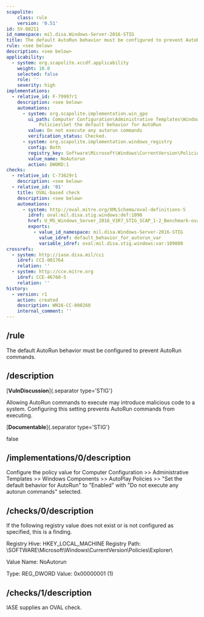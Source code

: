 ```yaml
---
scapolite:
    class: rule
    version: '0.51'
id: SV-88211
id_namespace: mil.disa.Windows-Server-2016-STIG
title: The default AutoRun behavior must be configured to prevent AutoRun commands.
rule: <see below>
description: <see below>
applicability:
  - system: org.scapolite.xccdf.applicability
    weight: 10.0
    selected: false
    role: ''
    severity: high
implementations:
  - relative_id: F-79997r1
    description: <see below>
    automations:
      - system: org.scapolite.implementation.win_gpo
        ui_path: Computer Configuration\Administrative Templates\Windows Components\AutoPlay
            Policies\Set the default behavior for AutoRun
        value: Do not execute any autorun commands
        verification_status: Checked.
      - system: org.scapolite.implementation.windows_registry
        config: Both
        registry_key: Software\Microsoft\Windows\CurrentVersion\Policies\Explorer
        value_name: NoAutorun
        action: DWORD:1
checks:
  - relative_id: C-73629r1
    description: <see below>
  - relative_id: '01'
    title: OVAL-based check
    description: <see below>
    automations:
      - system: http://oval.mitre.org/XMLSchema/oval-definitions-5
        idref: oval:mil.disa.stig.windows:def:1098
        href: U_MS_Windows_Server_2016_V1R7_STIG_SCAP_1-2_Benchmark-oval.xml
        exports:
          - value_id_namespace: mil.disa.Windows-Server-2016-STIG
            value_idref: default_behavior_for_autorun_var
            variable_idref: oval:mil.disa.stig.windows:var:109800
crossrefs:
  - system: http://iase.disa.mil/cci
    idref: CCI-001764
    relation: ''
  - system: http://cce.mitre.org
    idref: CCE-46760-5
    relation: ''
history:
  - version: r1
    action: created
    description: WN16-CC-000260
    internal_comment: ''
---
```



## /rule

The default AutoRun behavior must be configured to prevent AutoRun commands.

## /description

[**VulnDiscussion**]{.separator type='STIG'}

Allowing AutoRun commands to execute may introduce malicious code to a system. Configuring this setting prevents AutoRun commands from executing.

[**Documentable**]{.separator type='STIG'}

false

## /implementations/0/description

Configure the policy value for Computer Configuration >> Administrative Templates >> Windows Components >> AutoPlay Policies >> "Set the default behavior for AutoRun" to "Enabled" with "Do not execute any autorun commands" selected.

## /checks/0/description

If the following registry value does not exist or is not configured as specified, this is a finding.

Registry Hive: HKEY_LOCAL_MACHINE
Registry Path: \SOFTWARE\Microsoft\Windows\CurrentVersion\Policies\Explorer\

Value Name: NoAutorun

Type: REG_DWORD
Value: 0x00000001 (1)

## /checks/1/description

IASE supplies an OVAL check.
